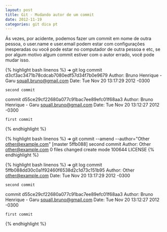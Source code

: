 ```yaml
---
layout: post
title: Git - Mudando autor de um commit
date: 2012-11-19
categories: git dica pt
---
```

Ás vezes, por acidente, podemos fazer um commit em nome de outra pessoa, o user.name e user.email podem estar com configurações inesperadas ou você pode estar no computador de outra pessoa e etc, se por algum motivo algum commit estiver com o autor errado, você pode mudar isso.
<!-- more start -->
{% highlight bash linenos %}
➜  git log
commit d3cf3ac3471b78cdcab7080edf57d34f7b0e9679
Author: Bruno Henrique - Garu <squall.bruno@gmail.com>
Date:   Tue Nov 20 13:17:29 2012 -0300

    second commit

commit d55ce29cf22680a077c91bac7ee89efc01f68aa3
Author: Bruno Henrique - Garu <squall.bruno@gmail.com>
Date:   Tue Nov 20 13:12:27 2012 -0300

    first commit
{% endhighlight %}


{% highlight bash linenos %}
➜  git commit --amend --author="Other <other@example.com>"
[master 5ffb088] second commit
 Author: Other <other@example.com>
 0 files changed
 create mode 100644 LICENSE
{% endhighlight %}

{% highlight bash linenos %}
➜  git log
commit 5ffb088dd30c0a1f92460f6538d2c1d73c151b95
Author: Other <other@example.com>
Date:   Tue Nov 20 13:17:29 2012 -0300

    second commit

commit d55ce29cf22680a077c91bac7ee89efc01f68aa3
Author: Bruno Henrique - Garu <squall.bruno@gmail.com>
Date:   Tue Nov 20 13:12:27 2012 -0300

    first commit

{% endhighlight %}
<!-- end more -->
